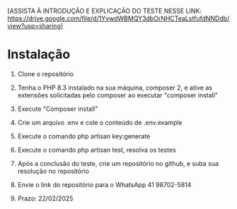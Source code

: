 [ASSISTA À INTRODUÇÃO E EXPLICAÇÃO DO TESTE NESSE LINK: https://drive.google.com/file/d/1YvwdWBMQY3dbOrNHCTeaLstfufdNNDdb/view?usp=sharing]

# Instalação
1. Clone o repositório
2. Tenha o PHP 8.3 instalado na sua máquina, composer 2, e ative as extensões solicitadas pelo composer ao executar "composer install"
3. Execute "Composer install"
4. Crie um arquivo .env e cole o conteúdo de .env.example
5. Execute o comando php artisan key:generate
6. Execute o comando php artisan test, resolva os testes

7. Após a conclusão do teste, crie um repositório no github, e suba sua resolução no repositório
8. Envie o link do repositório para o WhatsApp 41 98702-5814

9. Prazo: 22/02/2025
